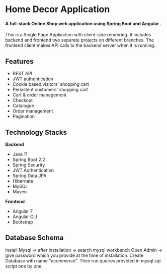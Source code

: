 # Home Decor Application

#### A full-stack Online Shop web application using Spring Boot  and Angular . 
This is a Single Page Appliaction with client-side rendering. It includes backend and frontend two seperate projects on different branches.
The frontend client makes API calls to the backend server when it is running.

## Features
- REST API
- JWT authentication
- Cookie based visitors' shopping cart
- Persistent customers' shopping cart
- Cart & order management
- Checkout
- Catalogue
- Order management
- Pagination
## Technology Stacks
**Backend**
  - Java 11
  - Spring Boot 2.2
  - Spring Security
  - JWT Authentication
  - Spring Data JPA
  - Hibernate
  - MySQL
  - Maven

**Frontend**
  - Angular 7
  - Angular CLI
  - Bootstrap

## Database Schema

Install Mysql -> after installation -> search mysql workbench
Open Admin -> give password which you provide at the time of installation.
Create Database with name "ecommerce". Then run queries provided in mysql.sql script one by one.




  

